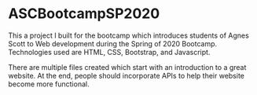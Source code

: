 # ASCBootcampSP2020
This a project I built for the bootcamp which introduces students of Agnes Scott to Web development during the Spring of 2020 Bootcamp. Technologies used are HTML, CSS, Bootstrap, and Javascript.

There are multiple files created which start with an introduction to a great website. At the end, people should incorporate APIs to help their website become more functional. 

